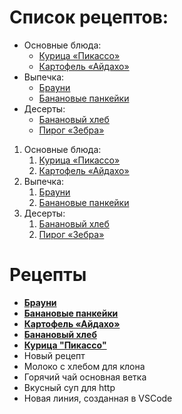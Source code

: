 # Список рецептов:

- Основные блюда:
	- [Курица «Пикассо»](picasso.md)
	- [Картофель «Айдахо»](aidaho.md)
- Выпечка:
	- [Брауни](brownie.md)
	- [Банановые панкейки](banana.md)
- Десерты:
	- [Банановый хлеб](banana.md)
	- [Пирог «Зебра»](zebra.md)

1. Основные блюда:
	1. [Курица «Пикассо»](picasso.md)
	1. [Картофель «Айдахо»](aidaho.md)
1. Выпечка:
	1. [Брауни](brownie.md)
	1. [Банановые панкейки](banana.md)
1. Десерты:
	1. [Банановый хлеб](banana.md)
	1. [Пирог «Зебра»](zebra.md)



# Рецепты

- [**Брауни**](brownie.md)
- [**Банановые панкейки**](banana_pancackes.md)
- [**Картофель «Айдахо»**](aidahoe_potatoes.md )
- [**Банановый хлеб**](banana_bread.md)
- [**Курица "Пикассо"**](chicken_picasso)
- Новый рецепт
- Молоко с хлебом для клона
- Горячий чай основная ветка
- Вкусный суп для http
- Новая линия, созданная в VSCode
